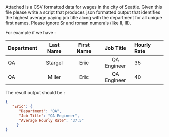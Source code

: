 Attached is a CSV formatted data for wages in the city of Seattle. Given this file please write a script that produces json formatted output that identifies the highest average paying job title along with the department for all unique first names. Please ignore Sr and roman numerals (like II, III).

For example if we have : 

| Department | Last Name | First Name |	Job Title |	Hourly Rate |
| ----------- |:-------------:|:---------:|:-----------:|:-----------|
| QA | Stargel | Eric | QA Engineer | 35 |
| QA | Miller | Eric | QA Engineer | 40 |
 

The result output should be : 
```json
{
   "Eric": {
      "Department": "QA",
      "Job Title": "QA Engineer",
      "Average Hourly Rate": "37.5"
     }
}
```